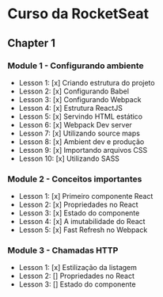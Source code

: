 # Curso da RocketSeat

## Chapter 1

  ### Module 1 - Configurando ambiente

 - Lesson 1: [x] Criando estrutura do projeto
 - Lesson 2: [x] Configurando Babel
 - Lesson 3: [x] Configurando Webpack
 - Lesson 4: [x] Estrutura ReactJS
 - Lesson 5: [x] Servindo HTML estático
 - Lesson 6: [x] Webpack Dev server
 - Lesson 7: [x] Utilizando source maps
 - Lesson 8: [x] Ambient dev e produção
 - Lesson 9: [x] Importando arquivos CSS
 - Lesson 10: [x] Utilizando SASS

  ### Module 2 - Conceitos importantes

 - Lesson 1: [x] Primeiro componente React
 - Lesson 2: [x] Propriedades no React
 - Lesson 3: [x] Estado do componente
 - Lesson 4: [x] A imutabilidade do React
 - Lesson 5: [x] Fast Refresh no Webpack

  ### Module 3 - Chamadas HTTP

 - Lesson 1: [x] Estilização da listagem
 - Lesson 2: [] Propriedades no React
 - Lesson 3: [] Estado do componente

 

